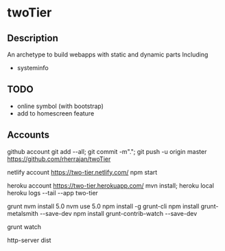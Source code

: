 twoTier
=========

**Description**
----------------------------------------------------
An archetype to build webapps with static and dynamic parts
Including
* systeminfo

**TODO**
----------------------------------------------------
* online symbol (with bootstrap)
* add to homescreen feature


**Accounts**
----------------------------------------------------

github account
git add --all; git commit -m"."; git push -u origin master
https://github.com/rherrajan/twoTier

netlify account
https://two-tier.netlify.com/
npm start

heroku account
https://two-tier.herokuapp.com/
mvn install; heroku local
heroku logs --tail --app two-tier

grunt
nvm install 5.0
nvm use 5.0
npm install -g grunt-cli
npm install grunt-metalsmith --save-dev
npm install grunt-contrib-watch --save-dev

grunt watch

http-server dist

